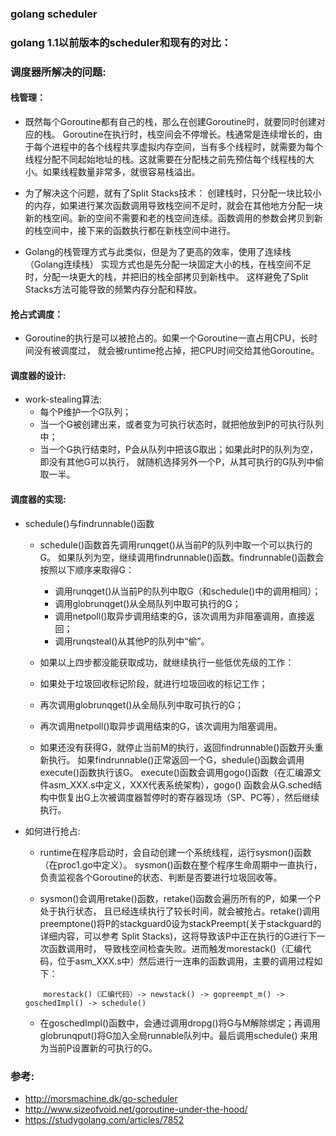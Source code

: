 
### golang scheduler

### golang 1.1以前版本的scheduler和现有的对比：

### 调度器所解决的问题:

#### 栈管理：

* 既然每个Goroutine都有自己的栈，那么在创建Goroutine时，就要同时创建对应的栈。 Goroutine在执行时，栈空间会不停增长。栈通常是连续增长的，由于每个进程中的各个线程共享虚拟内存空间，当有多个线程时，就需要为每个线程分配不同起始地址的栈。这就需要在分配栈之前先预估每个线程栈的大小。如果线程数量非常多，就很容易栈溢出。

* 为了解决这个问题，就有了Split Stacks技术： 创建栈时，只分配一块比较小的内存，如果进行某次函数调用导致栈空间不足时，就会在其他地方分配一块新的栈空间。新的空间不需要和老的栈空间连续。函数调用的参数会拷贝到新的栈空间中，接下来的函数执行都在新栈空间中进行。

* Golang的栈管理方式与此类似，但是为了更高的效率，使用了连续栈 （Golang连续栈） 实现方式也是先分配一块固定大小的栈，在栈空间不足时，分配一块更大的栈，并把旧的栈全部拷贝到新栈中。 这样避免了Split Stacks方法可能导致的频繁内存分配和释放。

#### 抢占式调度：

* Goroutine的执行是可以被抢占的。如果一个Goroutine一直占用CPU，长时间没有被调度过， 就会被runtime抢占掉，把CPU时间交给其他Goroutine。

#### 调度器的设计:

* work-stealing算法:
	* 每个P维护一个G队列；
	* 当一个G被创建出来，或者变为可执行状态时，就把他放到P的可执行队列中；
	* 当一个G执行结束时，P会从队列中把该G取出；如果此时P的队列为空，即没有其他G可以执行， 就随机选择另外一个P，从其可执行的G队列中偷取一半。

#### 调度器的实现:

* schedule()与findrunnable()函数
	* schedule()函数首先调用runqget()从当前P的队列中取一个可以执行的G。 如果队列为空，继续调用findrunnable()函数。findrunnable()函数会按照以下顺序来取得G：
		* 调用runqget()从当前P的队列中取G（和schedule()中的调用相同）；
		* 调用globrunqget()从全局队列中取可执行的G；
		* 调用netpoll()取异步调用结束的G，该次调用为非阻塞调用，直接返回；
		* 调用runqsteal()从其他P的队列中“偷”。

	* 如果以上四步都没能获取成功，就继续执行一些低优先级的工作：
	* 如果处于垃圾回收标记阶段，就进行垃圾回收的标记工作；
	* 再次调用globrunqget()从全局队列中取可执行的G；
	* 再次调用netpoll()取异步调用结束的G，该次调用为阻塞调用。

	* 如果还没有获得G，就停止当前M的执行，返回findrunnable()函数开头重新执行。 如果findrunnable()正常返回一个G，shedule()函数会调用execute()函数执行该G。 execute()函数会调用gogo()函数（在汇编源文件asm_XXX.s中定义，XXX代表系统架构），gogo() 函数会从G.sched结构中恢复出G上次被调度器暂停时的寄存器现场（SP、PC等），然后继续执行。

* 如何进行抢占:
	* runtime在程序启动时，会自动创建一个系统线程，运行sysmon()函数（在proc1.go中定义）。 sysmon()函数在整个程序生命周期中一直执行，负责监视各个Goroutine的状态、判断是否要进行垃圾回收等。

	* sysmon()会调用retake()函数，retake()函数会遍历所有的P，如果一个P处于执行状态， 且已经连续执行了较长时间，就会被抢占。retake()调用preemptone()将P的stackguard0设为stackPreempt(关于stackguard的详细内容，可以参考 Split Stacks)，这将导致该P中正在执行的G进行下一次函数调用时， 导致栈空间检查失败。进而触发morestack()（汇编代码，位于asm_XXX.s中）然后进行一连串的函数调用，主要的调用过程如下：

	```shell
		morestack()（汇编代码）-> newstack() -> gopreempt_m() -> goschedImpl() -> schedule()
	```

	* 在goschedImpl()函数中，会通过调用dropg()将G与M解除绑定；再调用globrunqput()将G加入全局runnable队列中。最后调用schedule() 来用为当前P设置新的可执行的G。



### 参考: 
* http://morsmachine.dk/go-scheduler
* http://www.sizeofvoid.net/goroutine-under-the-hood/
* https://studygolang.com/articles/7852
